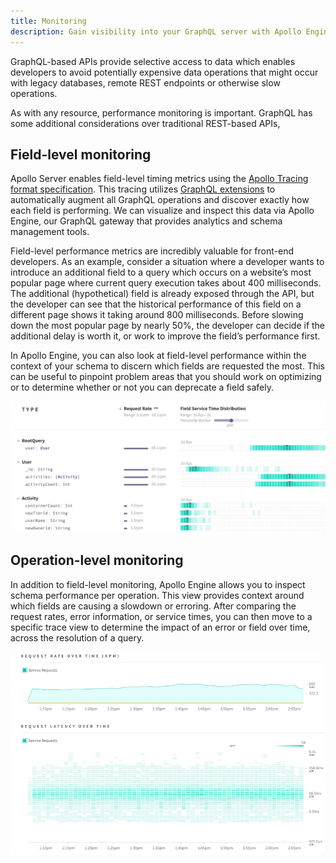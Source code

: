 ```yaml
---
title: Monitoring
description: Gain visibility into your GraphQL server with Apollo Engine
---
```


GraphQL-based APIs provide selective access to data which enables developers to avoid potentially expensive data operations that might occur with legacy databases, remote REST endpoints or otherwise slow operations.

As with any resource, performance monitoring is important.  GraphQL has some additional considerations over traditional REST-based APIs, 

<h2 id="field">Field-level monitoring</h2>

Apollo Server enables field-level timing metrics using the [Apollo Tracing format specification](https://github.com/apollographql/apollo-tracing).  This tracing utilizes [GraphQL extensions]() to automatically augment all GraphQL operations and discover exactly how each field is performing. We can visualize and inspect this data via Apollo Engine, our GraphQL gateway that provides analytics and schema management tools.

Field-level performance metrics are incredibly valuable for front-end developers.  As an example, consider a situation where a developer wants to introduce an additional field to a query which occurs on a website’s most popular page where current query execution takes about 400 milliseconds.  The additional (hypothetical) field is already exposed through the API, but the developer can see that the historical performance of this field on a different page shows it taking around 800 milliseconds.  Before slowing down the most popular page by nearly 50%, the developer can decide if the additional delay is worth it, or work to improve the field’s performance first.

In Apollo Engine, you can also look at field-level performance within the context of your schema to discern which fields are requested the most. This can be useful to pinpoint problem areas that you should work on optimizing or to determine whether or not you can deprecate a field safely.

![Engine Field Monitoring](../assets/engine-field.png)

<h2 id="operation">Operation-level monitoring</h2>

In addition to field-level monitoring, Apollo Engine allows you to inspect schema performance per operation. This view provides context around which fields are causing a slowdown or erroring. After comparing the request rates, error information, or service times, you can then move to a specific trace view to determine the impact of an error or field over time, across the resolution of a query.

![Engine Operation Monitoring](../assets/engine-operation.png)

<!---
TODO:

# Monitoring the endpoint itself

## ENGINE

## formatError

## logFunction?

* logFunction should be documented https://github.com/apollographql/apollo-server/blob/master/packages/apollo-server-core/src/runQuery.ts#L64
* https://github.com/apollographql/apollo-server/issues/688 is suggesting that we should _not_ document it? I don’t agree with that, but that’s the stated -jesse
-->
